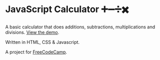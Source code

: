 # JavaScript Calculator ➕➖➗✖️

A basic calculator that does additions, subtractions, multiplications and divisions. 
[View the demo](https://calculator.pamela.io/).

Written in HTML, CSS & Javascript.

A project for [FreeCodeCamp](freecodecamp.org).
